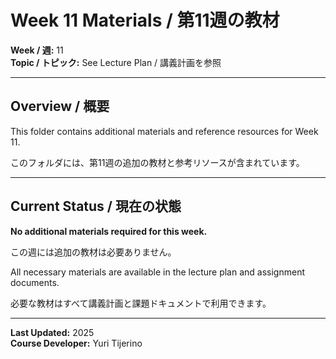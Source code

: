 # Week 11 Materials / 第11週の教材

**Week / 週:** 11  
**Topic / トピック:** See Lecture Plan / 講義計画を参照

---

## Overview / 概要

This folder contains additional materials and reference resources for Week 11.

このフォルダには、第11週の追加の教材と参考リソースが含まれています。

---

## Current Status / 現在の状態

**No additional materials required for this week.**

この週には追加の教材は必要ありません。

All necessary materials are available in the lecture plan and assignment documents.

必要な教材はすべて講義計画と課題ドキュメントで利用できます。

---

**Last Updated:** 2025  
**Course Developer:** Yuri Tijerino
